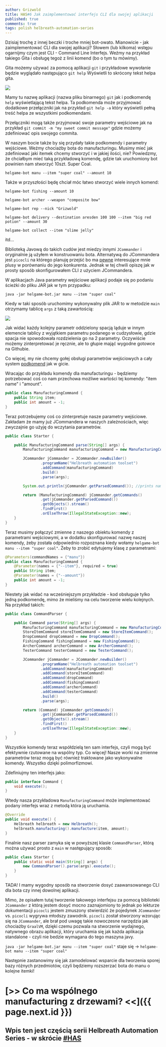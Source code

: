 ```yaml
---
author: Grizwold
title: HAS#6 Jak zaimplementować interfejs CLI dla swojej aplikacji
published: true
comments: true
tags: polish helbreath-automation-series
---
```


Dzisiaj trochę z innej beczki i troche mniej bot-owato. Mianowicie - jak zaimplementować CLI dla swojej aplikacji? Słowem 
(lub kilkoma) wstępu ogarnijmy czym jest CLI - Command Line Interfejs. Weźmy na przykład takiego Gita i obsługę tegoż z 
linii komend (bo o tym tu mówimy).

Gita możemy używać za pomocą aplikacji `git` i przykładowe wywołanie będzie wyglądało następująco `git help`
Wyświetli to skrócony tekst helpa gita. 

![](assets/2020-08-18-jak-napisac-cli-do-bota/git-help.png)

Mamy tu nazwę aplikacji (nazwa pliku binarnego) `git` jak i podkomendę `help` 
wyświetlającą tekst helpa. Ta podkomenda może przyjmować dodatkowe przełączniki jak na przykład `git help -a` który 
wyświetli pełną treść helpa ze wszystkimi podkomendami. 

Przełączniki mogą także przyjmować swoje parametry wejściowe jak
na przykład `git commit -m "my sweet commit message"` gdzie możemy zdefiniować opis swojego commita.

W naszym bocie także by się przydały takie podkomendy i parametry wejściowe. Weźmy chociażby bota do manufacturingu. 
Musimy mieć jak zdefiniować jaki itemek chcemy stworzyć i w jakiej ilości, nie? Powiedzmy, że chciałbym mieć taką
przykładową komendę, gdzie tak uruchomiony bot powinien nam stworzyć 10szt. Super Coal.

`helgame-bot manu --item "super coal" --amount 10`

Także w przyszłości będę chciał móc łatwo stworzyć wiele innych komend:

`helgame-bot fishing --amount 10`

`helgame-bot archer --weapon "composite bow"`

`helgame-bot rep --nick "Grizwold"`

`helgame-bot delivery --destination aresden 100 100 --item "big red potion" --amount 30`

`helgame-bot collect --item "slime jelly"`

itd...

Biblioteką Javową do takich cudów jest miedzy innymi `JCommander` i oryginalnie ją użyłem w konstruowaniu bota. Alternatywą 
do JCommandera jest `picocli` na którego planuję przejść bo ma [pewne](https://github.com/remkop/picocli/wiki/picocli-vs-JCommander) 
interesujące mnie plusy w porównaniu do jego konkurenta. Jednak w tej chwili opiszę jak w prosty sposób skonfigurowałem
CLI z użyciem JCommandera.

W aplikacjach Java parametry wejściowe aplikacji podaje się po podaniu ścieżki do pliku JAR jak w tym przypadku:

`java -jar helgame-bot.jar manu --item "super coal"`

Kiedy w taki sposób uruchomimy wykonywalny plik JAR to w metodzie `main` otrzymamy tablicę `args` z taką zawartością:

![](assets/2020-08-18-jak-napisac-cli-do-bota/parameters.png)

Jak widać każdy kolejny parametr oddzielony spacją ląduje w innym elemencie tablicy z wyjątkiem parametru podanego w 
cudzysłowie, gdzie spacja nie spowodowała rozdzielenia go na 2 parametry. Oczywiście możemy zinterpretować je ręcznie,
ale to głupie mająć wygodne gotowce na Githubie.

Co więcej, my nie chcemy gołej obsługi parametrów wejściowych a cały system [podkomend](https://jcommander.org/#_more_complex_syntaxes_commands) 
jak w gicie.

Wracając do przykładu komendy dla manufacturingu - będziemy potrzebować coś co nam przechowa możliwe wartości tej komendy:
"item name" i "amount".

```java
public class ManufacturingCommand {
    public String item;
    public int amount = -1;
}
```

Teraz potrzebujemy coś co zinterpretuje nasze parametry wejściowe. Zakładam że mamy już JCommandera w naszych zależnościach, 
więc zwyczajnie go użyję do wczytania parametrów.

```java
public class Starter {

    public ManufacturingCommand parse(String[] args) {
        ManufacturingCommand manufacturingCommand = new ManufacturingCommand();

        JCommander jCommander = JCommander.newBuilder()
                .programName("Helbreath automation toolset")
                .addCommand(manufacturingCommand)
                .build()
                .parse(args);

        System.out.println(jCommander.getParsedCommand()); //prints name of the parsed command

        return (ManufacturingCommand) jCommander.getCommands()
                .get(jCommander.getParsedCommand())
                .getObjects().stream()
                .findFirst()
                .orElseThrow(IllegalStateException::new);
    }
}
```

Teraz musimy połączyć zmienne z naszego obiektu komendy z parametrami wejściowymi, a w dodatku skonfigurować nazwę naszej
komendy, żeby została odpowiednio rozpoznana kiedy wołamy `helgame-bot manu --item "super coal"`. Żeby to zrobić edytujemy
klasę z parametrami:

```java
@Parameters(commandNames = {"manu"})
public class ManufacturingCommand {
    @Parameter(names = {"--item"}, required = true)
    public String item;
    @Parameter(names = {"--amount"})
    public int amount = -1;
}
```

Niestety jak widać na wcześniejszym przykładzie - kod obsługuje tylko jedną podkomendę, mimo że mieliśmy na celu tworzenie
wielu kolejnych. Na przykład takich:

```java
public class CommandParser {

    public Command parse(String[] args) {
        ManufacturingCommand manufacturingCommand = new ManufacturingCommand();
        StoreItemCommand storeItemCommand = new StoreItemCommand();
        DropCommand dropCommand = new DropCommand();
        FishingCommand fishingCommand = new FishingCommand();
        ArcherCommand archerCommand = new ArcherCommand();
        TesterCommand testerCommand = new TesterCommand();

        JCommander jCommander = JCommander.newBuilder()
                .programName("Helbreath automation toolset")
                .addCommand(manufacturingCommand)
                .addCommand(storeItemCommand)
                .addCommand(dropCommand)
                .addCommand(fishingCommand)
                .addCommand(archerCommand)
                .addCommand(testerCommand)
                .build()
                .parse(args);

        return (Command) jCommander.getCommands()
                .get(jCommander.getParsedCommand())
                .getObjects().stream()
                .findFirst()
                .orElseThrow(IllegalStateException::new);
    }
}
``` 

Wszystkie komendy teraz współdzielą ten sam interfejs, czyli mogą być efektywnie rzutowane na wspólny typ. Co więcej!
Nasze worki na zmienne parametrów teraz mogą być również traktowane jako wykonywalne komendy. Wszystko dzięki polimorfizmowi.

Zdefiniujmy ten interfejs jako:

```java
public interface Command {
    void execute();
}
```

Wtedy nasza przykładowa `ManufacturingCommand` może implementować podany interfejs wraz z metodą która ją uruchamia.

```java
@Override
public void execute() {
    Helbreath helbreath = new Helbreath();
    helbreath.manufacturing().manufacture(item, amount);
}
```

Finalnie nasz parser zamyka się w powyższej klasie `CommandParser`, którą można używać prosto z `main` w następujący sposób:

```java
public class Starter {
    public static void main(String[] args) {
        new CommandParser().parse(args).execute();
    }
}
```

TADA! I mamy wygodny sposób na stworzenie dosyć zaawansowanego CLI dla bota czy innej dowolnej aplikacji.

Mimo, że opisałem tutaj tworzenie takowego interfejsu za pomocą biblioteki `JCommander` z którą jestem dosyć mocno zaznajomiony
to jednak po lekturze dokumentacji `picocli` jestem zmuszony stwierdzić że pojedynek `JCommander` vs. `picocli` wygrywa
młodszy zawodnik. `picocli` został stworzony wzorując się na `JCommander`, ale brał pod uwagę takie nowoczesne narzędzia 
jak chociażby `GraalVM`, dzięki czemu pozwala na stworzenie wydajnego, natywnego obrazu aplikacji, który uruchamia się jak każda
aplikacja standalone - czyli nie bedzie wymagana do tego maszyna javy. 

`java -jar helgame-bot.jar manu --item "super coal"` staje się -> `helgame-bot manu --item "super coal"`

Następnie zastanowimy się jak zamodelować wsparcie dla tworzenia sporej bazy różnych przedmiotów, czyli będziemy rozszerzać 
bota do manu o kolejne itemki!
 
# [>> Co ma wspólnego manufacturing z drzewami? <<]({{ page.next.id }}) 
## Wpis ten jest częścią serii Helbreath Automation Series - w skrócie <a href="/tags#helbreath-automation-series">#HAS</a>
